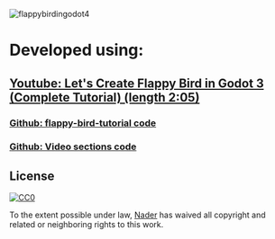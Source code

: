 ![flappybirdingodot4](https://github.com/git4nader/fappybirdingodot4/assets/13668422/3d7439cb-df60-4855-a820-14681da38898)
# Developed using:
## [Youtube: Let's Create Flappy Bird in Godot 3 (Complete Tutorial) (length 2:05)](https://www.youtube.com/watch?v=8_ThGJG9Kqg)
### [Github: flappy-bird-tutorial code](https://github.com/KaanAlpar/flappy-bird-tutorial) 
### [Github: Video sections code](https://github.com/KaanAlpar/flappy-bird-tutorial/commits?author=KaanAlpar)

## License

[![CC0](https://licensebuttons.net/p/zero/1.0/88x31.png)](https://creativecommons.org/publicdomain/zero/1.0/)

To the extent possible under law, [Nader](https://github.com/git4nader) has waived all copyright and related or neighboring rights to this work.
